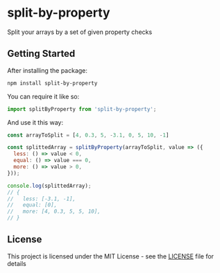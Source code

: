 # split-by-property

Split your arrays by a set of given property checks

## Getting Started

After installing the package:

```sh
npm install split-by-property
```

You can require it like so:

```js
import splitByProperty from 'split-by-property';
```

And use it this way:

```js
const arrayToSplit = [4, 0.3, 5, -3.1, 0, 5, 10, -1]

const splittedArray = splitByProperty(arrayToSplit, value => ({
  less: () => value < 0,
  equal: () => value === 0,
  more: () => value > 0,
}));

console.log(splittedArray);
// {
//   less: [-3.1, -1],
//   equal: [0],
//   more: [4, 0.3, 5, 5, 10],
// }
```

## License

This project is licensed under the MIT License - see the [LICENSE](LICENSE) file for details
